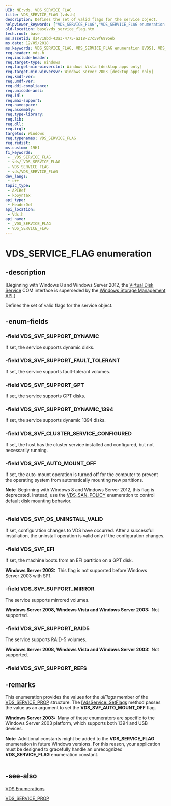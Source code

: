 ```yaml
---
UID: NE:vds._VDS_SERVICE_FLAG
title: VDS_SERVICE_FLAG (vds.h)
description: Defines the set of valid flags for the service object.
helpviewer_keywords: ["VDS_SERVICE_FLAG","VDS_SERVICE_FLAG enumeration [VDS]","VDS_SVF_AUTO_MOUNT_OFF","VDS_SVF_CLUSTER_SERVICE_CONFIGURED","VDS_SVF_EFI","VDS_SVF_OS_UNINSTALL_VALID","VDS_SVF_SUPPORT_DYNAMIC","VDS_SVF_SUPPORT_DYNAMIC_1394","VDS_SVF_SUPPORT_FAULT_TOLERANT","VDS_SVF_SUPPORT_GPT","VDS_SVF_SUPPORT_MIRROR","VDS_SVF_SUPPORT_RAID5","base.vds_service_flag","vds/VDS_SERVICE_FLAG","vds/VDS_SVF_AUTO_MOUNT_OFF","vds/VDS_SVF_CLUSTER_SERVICE_CONFIGURED","vds/VDS_SVF_EFI","vds/VDS_SVF_OS_UNINSTALL_VALID","vds/VDS_SVF_SUPPORT_DYNAMIC","vds/VDS_SVF_SUPPORT_DYNAMIC_1394","vds/VDS_SVF_SUPPORT_FAULT_TOLERANT","vds/VDS_SVF_SUPPORT_GPT","vds/VDS_SVF_SUPPORT_MIRROR","vds/VDS_SVF_SUPPORT_RAID5"]
old-location: base\vds_service_flag.htm
tech.root: base
ms.assetid: d14718bd-43a3-4775-a218-27c59f6995eb
ms.date: 12/05/2018
ms.keywords: VDS_SERVICE_FLAG, VDS_SERVICE_FLAG enumeration [VDS], VDS_SVF_AUTO_MOUNT_OFF, VDS_SVF_CLUSTER_SERVICE_CONFIGURED, VDS_SVF_EFI, VDS_SVF_OS_UNINSTALL_VALID, VDS_SVF_SUPPORT_DYNAMIC, VDS_SVF_SUPPORT_DYNAMIC_1394, VDS_SVF_SUPPORT_FAULT_TOLERANT, VDS_SVF_SUPPORT_GPT, VDS_SVF_SUPPORT_MIRROR, VDS_SVF_SUPPORT_RAID5, base.vds_service_flag, vds/VDS_SERVICE_FLAG, vds/VDS_SVF_AUTO_MOUNT_OFF, vds/VDS_SVF_CLUSTER_SERVICE_CONFIGURED, vds/VDS_SVF_EFI, vds/VDS_SVF_OS_UNINSTALL_VALID, vds/VDS_SVF_SUPPORT_DYNAMIC, vds/VDS_SVF_SUPPORT_DYNAMIC_1394, vds/VDS_SVF_SUPPORT_FAULT_TOLERANT, vds/VDS_SVF_SUPPORT_GPT, vds/VDS_SVF_SUPPORT_MIRROR, vds/VDS_SVF_SUPPORT_RAID5
req.header: vds.h
req.include-header: 
req.target-type: Windows
req.target-min-winverclnt: Windows Vista [desktop apps only]
req.target-min-winversvr: Windows Server 2003 [desktop apps only]
req.kmdf-ver: 
req.umdf-ver: 
req.ddi-compliance: 
req.unicode-ansi: 
req.idl: 
req.max-support: 
req.namespace: 
req.assembly: 
req.type-library: 
req.lib: 
req.dll: 
req.irql: 
targetos: Windows
req.typenames: VDS_SERVICE_FLAG
req.redist: 
ms.custom: 19H1
f1_keywords:
 - _VDS_SERVICE_FLAG
 - vds/_VDS_SERVICE_FLAG
 - VDS_SERVICE_FLAG
 - vds/VDS_SERVICE_FLAG
dev_langs:
 - c++
topic_type:
 - APIRef
 - kbSyntax
api_type:
 - HeaderDef
api_location:
 - Vds.h
api_name:
 - _VDS_SERVICE_FLAG
 - VDS_SERVICE_FLAG
---
```


# VDS_SERVICE_FLAG enumeration


## -description

<p class="CCE_Message">[Beginning with Windows 8 and Windows Server 2012, the <a href="/windows/desktop/VDS/virtual-disk-service-portal">Virtual Disk Service</a> COM interface is superseded by the <a href="/previous-versions/windows/desktop/stormgmt/windows-storage-management-api-portal">Windows Storage Management API</a>.]

Defines the set 
   of valid flags for the service object.

## -enum-fields

### -field VDS_SVF_SUPPORT_DYNAMIC

If set, the service supports dynamic disks.

### -field VDS_SVF_SUPPORT_FAULT_TOLERANT

If set, the service supports fault-tolerant volumes.

### -field VDS_SVF_SUPPORT_GPT

If set, the service supports GPT disks.

### -field VDS_SVF_SUPPORT_DYNAMIC_1394

If set, the service supports dynamic 1394 disks.

### -field VDS_SVF_CLUSTER_SERVICE_CONFIGURED

If set, the host has the cluster service installed and configured, but not necessarily running.

### -field VDS_SVF_AUTO_MOUNT_OFF

If set, the auto-mount operation is turned off for the computer to prevent the operating system from 
      automatically mounting new partitions.

<div class="alert"><b>Note</b>  Beginning with Windows 8 and Windows Server 2012, this flag is deprecated. Instead, use the <a href="/windows/desktop/api/vds/ne-vds-vds_san_policy">VDS_SAN_POLICY</a> enumeration to control default disk mounting behavior.</div>
<div> </div>

### -field VDS_SVF_OS_UNINSTALL_VALID

If set, configuration changes to VDS have occurred. After a successful installation, the uninstall 
      operation is valid only if the configuration changes.

### -field VDS_SVF_EFI

If set, the machine boots from an EFI partition on a GPT disk.

<b>Windows Server 2003:  </b>This flag is not supported before Windows Server 2003 with SP1.

### -field VDS_SVF_SUPPORT_MIRROR

The service supports mirrored volumes.

<b>Windows Server 2008, Windows Vista and Windows Server 2003:  </b>Not supported.

### -field VDS_SVF_SUPPORT_RAID5

The service supports RAID-5 volumes.

<b>Windows Server 2008, Windows Vista and Windows Server 2003:  </b>Not supported.

### -field VDS_SVF_SUPPORT_REFS

## -remarks

This enumeration provides the values for the <i>ulFlags</i> member of the 
    <a href="/windows/desktop/api/vds/ns-vds-vds_service_prop">VDS_SERVICE_PROP</a> structure. The 
    <a href="/windows/desktop/api/vds/nf-vds-ivdsservice-setflags">IVdsService::SetFlags</a> method passes the value as an 
    argument to set the <b>VDS_SVF_AUTO_MOUNT_OFF</b> flag.

<b>Windows Server 2003:  </b>Many of these enumerators are specific to the Windows Server 2003 platform, which supports 
      both 1394 and USB devices.

<div class="alert"><b>Note</b>  Additional constants might be added to the <b>VDS_SERVICE_FLAG</b> enumeration in future Windows versions. For this reason, your application must be designed to gracefully handle an unrecognized <b>VDS_SERVICE_FLAG</b> enumeration constant.</div>
<div> </div>

## -see-also

<a href="/windows/desktop/VDS/vds-enumerations">VDS Enumerations</a>



<a href="/windows/desktop/api/vds/ns-vds-vds_service_prop">VDS_SERVICE_PROP</a>

